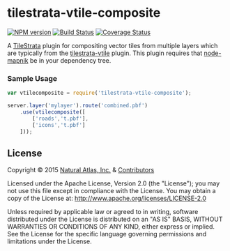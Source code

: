 # tilestrata-vtile-composite
[![NPM version](http://img.shields.io/npm/v/tilestrata-vtile-composite.svg?style=flat)](https://www.npmjs.org/package/tilestrata-vtile-composite)
[![Build Status](https://travis-ci.org/naturalatlas/tilestrata-vtile-composite.svg)](https://travis-ci.org/naturalatlas/tilestrata-vtile-composite)
[![Coverage Status](http://img.shields.io/codecov/c/github/naturalatlas/tilestrata-vtile-composite/master.svg?style=flat)](https://codecov.io/github/naturalatlas/tilestrata-vtile-composite)

A [TileStrata](https://github.com/naturalatlas/tilestrata) plugin for compositing vector tiles from multiple layers which are typically from the [tilestrata-vtile](https://github.com/naturalatlas/tilestrata-vtile) plugin. This plugin requires that [node-mapnik](https://github.com/mapnik/node-mapnik) be in your dependency tree.

### Sample Usage

```js
var vtilecomposite = require('tilestrata-vtile-composite');

server.layer('mylayer').route('combined.pbf')
    .use(vtilecomposite([
        ['roads','t.pbf'],
        ['icons','t.pbf']
    ]));
```

## License

Copyright &copy; 2015 [Natural Atlas, Inc.](https://github.com/naturalatlas) & [Contributors](https://github.com/naturalatlas/tilestrata-vtile-composite/graphs/contributors)

Licensed under the Apache License, Version 2.0 (the "License"); you may not use this file except in compliance with the License. You may obtain a copy of the License at: http://www.apache.org/licenses/LICENSE-2.0

Unless required by applicable law or agreed to in writing, software distributed under the License is distributed on an "AS IS" BASIS, WITHOUT WARRANTIES OR CONDITIONS OF ANY KIND, either express or implied. See the License for the specific language governing permissions and limitations under the License.
